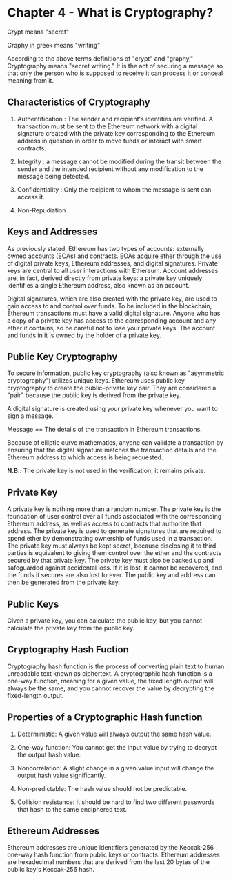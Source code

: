 # Chapter 4 - What is Cryptography?
Crypt means "secret"

Graphy in greek means "writing"

According to the above terms definitions of "crypt" and "graphy," Cryptography means "secret writing." It is the act of securing a message so that only the person who is supposed to receive it can process it or conceal meaning from it.

## Characteristics of Cryptography
1. Authentification : The sender and recipient's identities are verified. A transaction must be sent to the Ethereum network with a digital signature created with the private key corresponding to the Ethereum address in question in order to move funds or interact with smart contracts. 

2. Integrity : a message cannot be modified during the transit between the sender and the intended recipient without any modification to the message being detected.

3. Confidentiality : Only the recipient to whom the message is sent can access it.

4. Non-Repudiation


## Keys and Addresses
As previously stated, Ethereum has two types of accounts: externally owned accounts (EOAs) and contracts. EOAs acquire ether through the use of digital private keys, Ethereum addresses, and digital signatures. Private keys are central to all user interactions with Ethereum. Account addresses are, in fact, derived directly from private keys: a private key uniquely identifies a single Ethereum address, also known as an account.

Digital signatures, which are also created with the private key, are used to gain access to and control over funds. To be included in the blockchain, Ethereum transactions must have a valid digital signature. Anyone who has a copy of a private key has access to the corresponding account and any ether it contains, so be careful not to lose your private keys. 
The account and funds in it is owned by the holder of a private key.


## Public Key Cryptography
To secure information, public key cryptography (also known as "asymmetric cryptography") utilizes unique keys.  Ethereum uses public key cryptography to create the public–private key pair. They are considered a "pair" because the public key is derived from the private key.

A digital signature is created using your private key whenever you want to sign a message. </br>

Message == The details of the transaction in Ethereum transactions.

Because of elliptic curve mathematics, anyone can validate a transaction by ensuring that the digital signature matches the transaction details and the Ethereum address to which access is being requested.

<b>N.B.</b>: The private key is not used in the verification; it remains private.

## Private Key
A private key is nothing more than a random number. The private key is the foundation of user control over all funds associated with the corresponding Ethereum address, as well as access to contracts that authorize that address. 
The private key is used to generate signatures that are required to spend ether by demonstrating ownership of funds used in a transaction. 
The private key must always be kept secret, because disclosing it to third parties is equivalent to giving them control over the ether and the contracts secured by that private key. 
The private key must also be backed up and safeguarded against accidental loss. If it is lost, it cannot be recovered, and the funds it secures are also lost forever.
The public key and address can then be generated from the private key.


## Public Keys
Given a private key, you can calculate the public key, but you cannot calculate the private key from the public key.


## Cryptography Hash Fuction
 Cryptography hash function is the process of converting plain text to human unreadable text known as ciphertext. A cryptographic hash function is a one-way function, meaning for a given value, the fixed length output will always be the same, and you cannot recover the value by decrypting the fixed-length output.

##  Properties of a Cryptographic Hash function
1. Deterministic: A given value will always output the same hash value.
2. One-way function: You cannot get the input value by trying to decrypt the output hash value.
3. Noncorrelation: A slight change in a given value input will change the output hash value significantly.
4. Non-predictable: The hash value should not be predictable.

5. Collision resistance​: It should be hard to find two different passwords that hash to the same enciphered text.


## Ethereum Addresses
Ethereum addresses are unique identifiers generated by the Keccak-256 one-way hash function from public keys or contracts.
Ethereum addresses are hexadecimal numbers that are derived from the last 20 bytes of the public key's Keccak-256 hash.